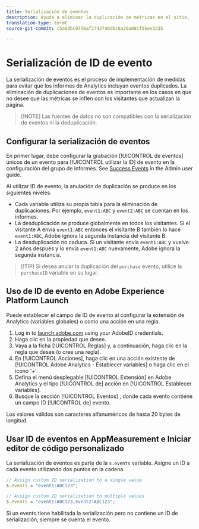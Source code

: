 ```yaml
---
title: Serialización de eventos
description: Ayuda a eliminar la duplicación de métricas en el sitio.
translation-type: tm+mt
source-git-commit: c5a60bc9756af2742740dbc6a26a081f55ee3235

---
```



# Serialización de ID de evento

La serialización de eventos es el proceso de implementación de medidas para evitar que los informes de Analytics incluyan eventos duplicados. La eliminación de duplicaciones de eventos es importante en los casos en que no desee que las métricas se inflen con los visitantes que actualizan la página.

> [!NOTE] Las fuentes de datos no son compatibles con la serialización de eventos ni la deduplicación.

## Configurar la serialización de eventos

En primer lugar, debe configurar la grabación [!UICONTROL de eventos] únicos de un evento para [!UICONTROL utilizar la ID] de evento en la configuración del grupo de informes. See [Success Events](../../../../admin/admin/c-success-events/success-event.md) in the Admin user guide.

Al utilizar ID de evento, la anulación de duplicación se produce en los siguientes niveles:

* Cada variable utiliza su propia tabla para la eliminación de duplicaciones. Por ejemplo, `event1:ABC` y `event2:ABC` se cuentan en los informes.
* La desduplicación se produce globalmente en todos los visitantes. Si el visitante A envía `event1:ABC` entonces el visitante B también lo hace `event1:ABC`, Adobe ignora la segunda instancia del visitante B.
* La desduplicación no caduca. Si un visitante envía `event1:ABC` y vuelve 2 años después y lo envía `event1:ABC` nuevamente, Adobe ignora la segunda instancia.

> [!TIP] Si desea anular la duplicación del `purchase` evento, utilice la `purchaseID` variable en su lugar.

## Uso de ID de evento en Adobe Experience Platform Launch

Puede establecer el campo de ID de evento al configurar la extensión de Analytics (variables globales) o como una acción en una regla.

1. Log in to [launch.adobe.com](https://launch.adobe.com) using your AdobeID credentials.
2. Haga clic en la propiedad que desee.
3. Vaya a la ficha [!UICONTROL Reglas] y, a continuación, haga clic en la regla que desee (o cree una regla).
4. En [!UICONTROL Acciones], haga clic en una acción existente de [!UICONTROL Adobe Analytics - Establecer variables] o haga clic en el icono &#39;+&#39;.
5. Defina el menú desplegable [!UICONTROL Extensión] en Adobe Analytics y el tipo [!UICONTROL de] acción en [!UICONTROL Establecer variables].
6. Busque la sección [!UICONTROL Eventos] , donde cada evento contiene un campo ID [!UICONTROL de] evento.

Los valores válidos son caracteres alfanuméricos de hasta 20 bytes de longitud.

## Usar ID de eventos en AppMeasurement e Iniciar editor de código personalizado

La serialización de eventos es parte de la `s.events` variable. Asigne un ID a cada evento utilizando dos puntos en la cadena.

```js
// Assign custom ID serialization to a single value
s.events = "event1:ABC123";

// Assign custom ID serialization to multiple values
s.events = "event1:ABC123,event2:ABC123";
```

Si un evento tiene habilitada la serialización pero no contiene un ID de serialización, siempre se cuenta el evento.
